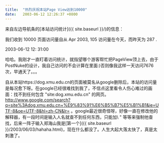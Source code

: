 ```yaml
---
title:  "热烈庆祝本站Page View达到10000"
date:   2003-06-12 12:26:37 +0800
---
```


来自左边导航条的[本站访问统计]({{ site.baseurl }}/)的信息：  

我们收到 10000 页面访问量自从 Apr 2003, 105 访问量在今天，而昨天为 287 .  

2003-06-12 12: 31:00  

哈哈。我刚才一直盯着访问统计，就指望哪个游客帮忙把PageView顶上去，由于PostNuke的设计，我自己访问的不会计算在里面:)否则像我这样一天访问7676次，早通天了。。。  

自从本站https://dog.xmu.edu.cn的页面被莫名从google删除后，本站的访问量是每况愈下呀。在google已经很难找到我了，不信点这里看令人伤心难过的画面：找不到任何包含 "site:dog.xmu.edu.cn" 的网页。 http://www.google.com/search?q=site%3Adog.xmu.edu.cn+%E9%83%91%E6%B5%B7%E5%B1%B1&ie=UTF-8&oe=UTF-8&hl=zh-CN&lr= 。google最近很奇怪呀，好像一直在修改他的解释器，有一段时间是输入人名就查不到任何东西，只能加\ " 等等来强制他查找，后来一阵子输入郑海山我是[第一个]({{ site.baseurl }}/2003/06/03/hahaha.html)，现在什么都没了。人生大起大落太快了，真是太刺激了。  

